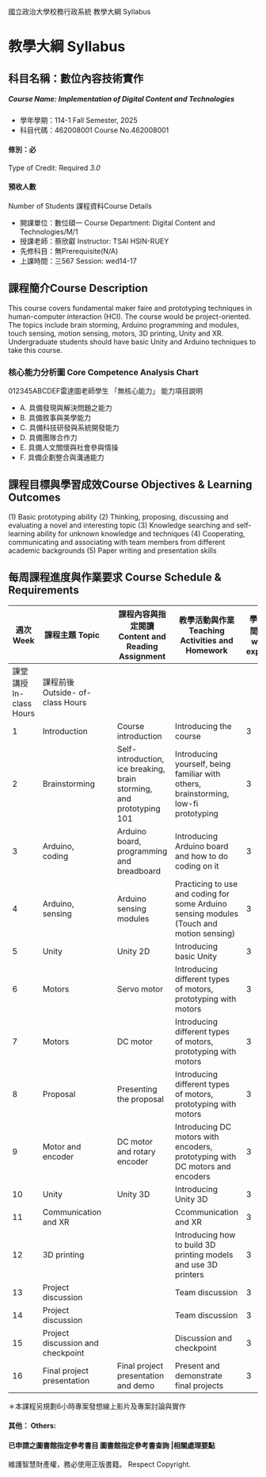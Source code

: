 國立政治大學校務行政系統 教學大綱 Syllabus
# 教學大綱 Syllabus
##  科目名稱：數位內容技術實作
#####  Course Name: Implementation of Digital Content and Technologies
  * 學年學期：114-1 Fall Semester, 2025 
  * 科目代碼：462008001 Course No.462008001
#### 修別：必
Type of Credit: Required 
_3.0_
#### 預收人數
Number of Students
課程資料Course Details
  * 開課單位：數位碩一 Course Department: Digital Content and Technologies/M/1 
  * 授課老師：蔡欣叡 Instructor: TSAI HSIN-RUEY 
  * 先修科目：無Prerequisite(N/A)
  * 上課時間：三567 Session: wed14-17 
##  課程簡介Course Description
This course covers fundamental maker faire and prototyping techniques in human-computer interaction (HCI). The course would be project-oriented. The topics include brain storming, Arduino programming and modules, touch sensing, motion sensing, motors, 3D printing, Unity and XR.
Undergraduate students should have basic Unity and Arduino techniques to take this course.
###  核心能力分析圖 Core Competence Analysis Chart
012345ABCDEF雷達圖老師學生
「無核心能力」 
能力項目說明
  * A. 具備發現與解決問題之能力
  * B. 具備敘事與美學能力
  * C. 具備科技研發與系統開發能力
  * D. 具備團隊合作力
  * E. 具備人文關懷與社會參與情操
  * F. 具備企劃整合與溝通能力
##  課程目標與學習成效Course Objectives & Learning Outcomes 
(1) Basic prototyping ability
(2) Thinking, proposing, discussing and evaluating a novel and interesting topic
(3) Knowledge searching and self-learning ability for unknown knowledge and techniques
(4) Cooperating, communicating and associating with team members from different academic backgrounds
(5) Paper writing and presentation skills
##  每周課程進度與作業要求 Course Schedule & Requirements
週次 Week |  課程主題 Topic |  |  課程內容與指定閱讀 Content and Reading Assignment |  教學活動與作業 Teaching Activities and Homework |  學習投入時間Student workload expectation  
---|---|---|---|---|---  
課堂講授 In-class Hours |  課程前後 Outside- of-class Hours  
1 |  Introduction |  |  Course introduction |  Introducing the course |  3 |  3  
2 |  Brainstorming |  |  Self-introduction, ice breaking, brain storming, and prototyping 101 |  Introducing yourself, being familiar with others, brainstorming, low-fi prototyping |  3 |  6  
3 | Arduino, coding |  | Arduino board, programming and breadboard | Introducing Arduino board and how to do coding on it |  3 |  6  
4 | Arduino, sensing |  | Arduino sensing modules | Practicing to use and coding for some Arduino sensing modules (Touch and motion sensing) |  3 |  6  
5 | Unity |  | Unity 2D | Introducing basic Unity |  3 |  6  
6 |  Motors |  |  Servo motor | Introducing different types of motors, prototyping with motors |  3 |  6  
7 | Motors |  | DC motor | Introducing different types of motors, prototyping with motors |  3 |  6  
8 | Proposal |  | Presenting the proposal | Introducing different types of motors, prototyping with motors |  3 |  6  
9 | Motor and encoder |  | DC motor and rotary encoder | Introducing DC motors with encoders, prototyping with DC motors and encoders |  3 |  6  
10 |  Unity |  |  Unity 3D |  Introducing Unity 3D |  3 |  6  
11 | Communication and XR |  |  |  Ccommunication and XR |  3 |  6  
12 | 3D printing |  |  | Introducing how to build 3D printing models and use 3D printers |  3 |  6  
13 |  Project discussion |  |  |  Team discussion |  3 |  6  
14 | Project discussion |  |  | Team discussion |  3 |  6  
15 | Project discussion and checkpoint |  |  | Discussion and checkpoint |  3 |  6  
16 | Final project presentation |  | Final project presentation and demo |  Present and demonstrate final projects |  3 |  6  
＊本課程另規劃6小時專案發想線上影片及專案討論與實作
####  其他： Others:
####  已申請之圖書館指定參考書目  圖書館指定參考書查詢 |相關處理要點
維護智慧財產權，務必使用正版書籍。 Respect Copyright.